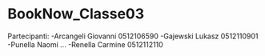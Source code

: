 # BookNow_Classe03
Partecipanti:
-Arcangeli Giovanni   0512106590
-Gajewski Lukasz      0512110901
-Punella Naomi        ...
-Renella Carmine      0512112110
